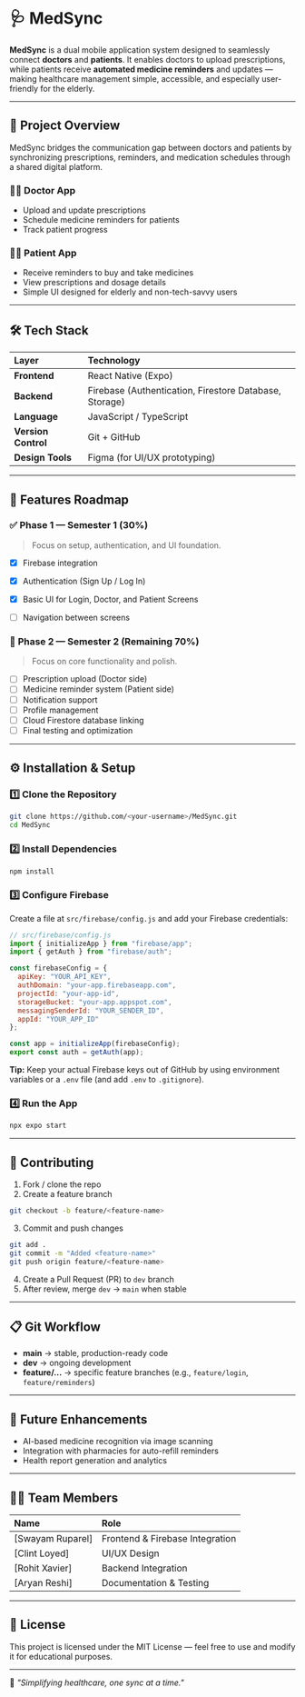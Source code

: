 # 🩺 MedSync

**MedSync** is a dual mobile application system designed to seamlessly connect **doctors** and **patients**.
It enables doctors to upload prescriptions, while patients receive **automated medicine reminders** and updates — making healthcare management simple, accessible, and especially user-friendly for the elderly.

***

## 🚀 Project Overview

MedSync bridges the communication gap between doctors and patients by synchronizing prescriptions, reminders, and medication schedules through a shared digital platform.

### 👨‍⚕️ Doctor App

- Upload and update prescriptions
- Schedule medicine reminders for patients
- Track patient progress


### 👩‍🦳 Patient App

- Receive reminders to buy and take medicines
- View prescriptions and dosage details
- Simple UI designed for elderly and non-tech-savvy users

***

## 🛠️ Tech Stack

| Layer | Technology |
| :-- | :-- |
| **Frontend** | React Native (Expo) |
| **Backend** | Firebase (Authentication, Firestore Database, Storage) |
| **Language** | JavaScript / TypeScript |
| **Version Control** | Git + GitHub |
| **Design Tools** | Figma (for UI/UX prototyping) |


***

## 📱 Features Roadmap

### ✅ **Phase 1 — Semester 1 (30%)**

> Focus on setup, authentication, and UI foundation.

- [x] Firebase integration
- [x] Authentication (Sign Up / Log In)
- [x] Basic UI for Login, Doctor, and Patient Screens
- [ ] Navigation between screens


### 🚧 **Phase 2 — Semester 2 (Remaining 70%)**

> Focus on core functionality and polish.

- [ ] Prescription upload (Doctor side)
- [ ] Medicine reminder system (Patient side)
- [ ] Notification support
- [ ] Profile management
- [ ] Cloud Firestore database linking
- [ ] Final testing and optimization

***

## ⚙️ Installation \& Setup

### 1️⃣ Clone the Repository

```bash
git clone https://github.com/<your-username>/MedSync.git
cd MedSync
```


### 2️⃣ Install Dependencies

```bash
npm install
```


### 3️⃣ Configure Firebase

Create a file at `src/firebase/config.js` and add your Firebase credentials:

```javascript
// src/firebase/config.js
import { initializeApp } from "firebase/app";
import { getAuth } from "firebase/auth";

const firebaseConfig = {
  apiKey: "YOUR_API_KEY",
  authDomain: "your-app.firebaseapp.com",
  projectId: "your-app-id",
  storageBucket: "your-app.appspot.com",
  messagingSenderId: "YOUR_SENDER_ID",
  appId: "YOUR_APP_ID"
};

const app = initializeApp(firebaseConfig);
export const auth = getAuth(app);
```

**Tip:** Keep your actual Firebase keys out of GitHub by using environment variables or a `.env` file (and add `.env` to `.gitignore`).

### 4️⃣ Run the App

```bash
npx expo start
```


***

## 🤝 Contributing

1. Fork / clone the repo
2. Create a feature branch

```bash
git checkout -b feature/<feature-name>
```

3. Commit and push changes

```bash
git add .
git commit -m "Added <feature-name>"
git push origin feature/<feature-name>
```

4. Create a Pull Request (PR) to `dev` branch
5. After review, merge `dev` → `main` when stable

***

## 📋 Git Workflow

- **main** → stable, production-ready code
- **dev** → ongoing development
- **feature/...** → specific feature branches (e.g., `feature/login`, `feature/reminders`)

***

## 🧩 Future Enhancements

- AI-based medicine recognition via image scanning
- Integration with pharmacies for auto-refill reminders
- Health report generation and analytics

***

## 🧑‍💻 Team Members

| Name | Role |
| :-- | :-- |
| [Swayam Ruparel] | Frontend \& Firebase Integration |
| [Clint Loyed] | UI/UX Design |
| [Rohit Xavier] | Backend Integration |
| [Aryan Reshi] | Documentation \& Testing |


***

## 📄 License

This project is licensed under the MIT License — feel free to use and modify it for educational purposes.

***

🌿 *"Simplifying healthcare, one sync at a time."*

